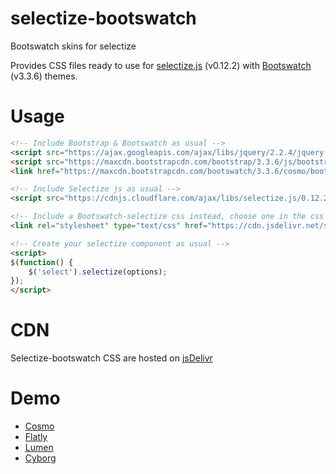 # selectize-bootswatch
Bootswatch skins for selectize

Provides CSS files ready to use for [selectize.js](http://selectize.github.io/selectize.js/) (v0.12.2) with [Bootswatch](https://bootswatch.com/) (v3.3.6) themes.

# Usage
```html
<!-- Include Bootstrap & Bootswatch as usual -->
<script src="https://ajax.googleapis.com/ajax/libs/jquery/2.2.4/jquery.min.js"></script>
<script src="https://maxcdn.bootstrapcdn.com/bootstrap/3.3.6/js/bootstrap.min.js"></script>
<link href="https://maxcdn.bootstrapcdn.com/bootswatch/3.3.6/cosmo/bootstrap.min.css" rel="stylesheet" />

<!-- Include Selectize js as usual -->
<script src="https://cdnjs.cloudflare.com/ajax/libs/selectize.js/0.12.2/js/standalone/selectize.min.js"></script>

<!-- Include a Bootswatch-selectize css instead, choose one in the css folder corresponding to your selected bootswatch theme -->
<link rel="stylesheet" type="text/css" href="https://cdn.jsdelivr.net/selectize-bootswatch/1.0/selectize.cosmo.css" />

<!-- Create your selectize component as usual -->
<script>
$(function() {
	$('select').selectize(options);
});
</script>
```

# CDN
Selectize-bootswatch CSS are hosted on [jsDelivr](https://www.jsdelivr.com/projects/selectize-bootswatch)

# Demo
* [Cosmo](http://codepen.io/anon/pen/zBRaJQ?editors=1010)
* [Flatly](http://codepen.io/anon/pen/yJvqpB?editors=1010)
* [Lumen](http://codepen.io/anon/pen/BzYPJq?editors=1010)
* [Cyborg](http://codepen.io/anon/pen/GqQBQd?editors=1010)
